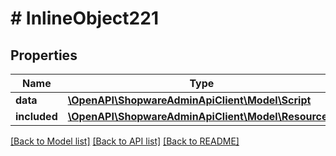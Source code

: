 # # InlineObject221

## Properties

Name | Type | Description | Notes
------------ | ------------- | ------------- | -------------
**data** | [**\OpenAPI\ShopwareAdminApiClient\Model\Script**](Script.md) |  | [optional]
**included** | [**\OpenAPI\ShopwareAdminApiClient\Model\Resource[]**](Resource.md) |  | [optional]

[[Back to Model list]](../../README.md#models) [[Back to API list]](../../README.md#endpoints) [[Back to README]](../../README.md)
